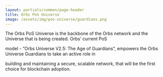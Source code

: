 ```yaml
---
layout: partials/common/page-header
title: Orbs PoS Universe
image: /assets/img/pos-universe/guardians.png
---
```


The Orbs PoS Universe is the backbone of the Orbs network and the Universe that is being created. Orbs’ current PoS

model - “Orbs Universe V2.5: The Age of Guardians”, empowers the Orbs Universe Guardians to take an active role in

building and maintaining a secure, scalable network, that will be the first choice for blockchain adoption.
